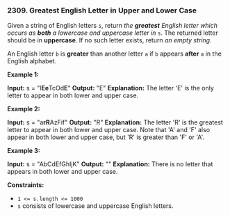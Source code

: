 ### 2309\. Greatest English Letter in Upper and Lower Case

Given a string of English letters `s`, return _the **greatest** English letter which occurs as **both** a lowercase and uppercase letter in_ `s`. The returned letter should be in **uppercase**. If no such letter exists, return _an empty string_.

An English letter `b` is **greater** than another letter `a` if `b` appears **after** `a` in the English alphabet.

**Example 1:**

**Input:** s = "l**Ee**TcOd**E**"
**Output:** "E"
**Explanation:**
The letter 'E' is the only letter to appear in both lower and upper case.

**Example 2:**

**Input:** s = "a**rR**AzFif"
**Output:** "R"
**Explanation:**
The letter 'R' is the greatest letter to appear in both lower and upper case.
Note that 'A' and 'F' also appear in both lower and upper case, but 'R' is greater than 'F' or 'A'.

**Example 3:**

**Input:** s = "AbCdEfGhIjK"
**Output:** ""
**Explanation:**
There is no letter that appears in both lower and upper case.

**Constraints:**

*   `1 <= s.length <= 1000`
*   `s` consists of lowercase and uppercase English letters.

